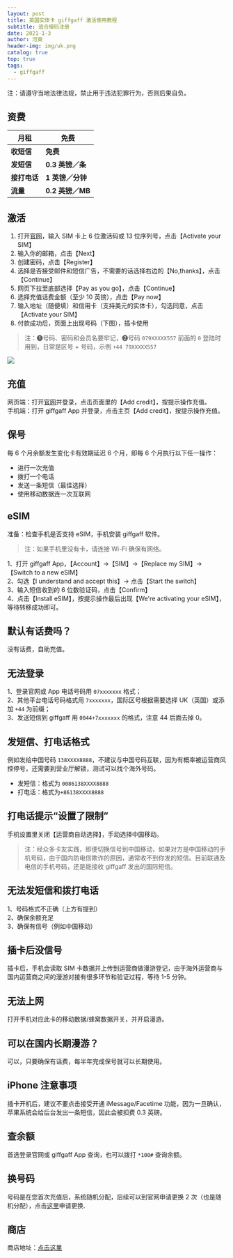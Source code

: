 ```yaml
---
layout: post
title: 英国实体卡 giffgaff 激活使用教程
subtitle: 适合接码注册
date: 2021-1-3
author: 河東
header-img: img/uk.png
catalog: true
top: true
tags:
  - giffgaff
---
```


注：请遵守当地法律法规，禁止用于违法犯罪行为，否则后果自负。

## 资费

| 月租  |  免费 |
|  ----  | ----  |
|  **收短信**  | **免费** |
|  **发短信**       |   **0.3 英镑／条**   |
|  **接打电话**       |   **1 英镑／分钟**   |
|     **流量**    | **0.2 英镑／MB**    |


## 激活
1. 打开[官网](https://www.giffgaff.com/activate)，输入 SIM 卡上 6 位激活码或 13 位序列号，点击【Activate your SIM】
2. 输入你的邮箱，点击【Next】
3. 创建密码，点击【Register】
4. 选择是否接受邮件和短信广告，不需要的话选择右边的【No,thanks】，点击 【Continue】
5. 网页下拉至底部选择【Pay as you go】，点击【Continue】
6. 选择充值话费金额（至少 10 英镑），点击【Pay now】
7. 输入地址（随便填）和信用卡（支持美元的实体卡），勾选同意，点击【Activate your SIM】
8. 付款成功后，页面上出现号码（下图），插卡使用

>注：➊号码、密码和会员名要牢记，➋号码 `079XXXXX557` 前面的 `0` 登陆时用到，日常是区号 + 号码，示例 `+44 79XXXXX557`

![](https://i.imgur.com/Q9cZKmj.png)

## 充值

网页端：打开[官网](https://www.giffgaff.com)并登录，点击页面里的【Add credit】，按提示操作充值。\
手机端：打开 giffgaff App 并登录，点击主页【Add credit】，按提示操作充值。

## 保号
每 6 个月余额发生变化卡有效期延迟 6 个月，即每 6 个月执行以下任一操作：

- 进行一次充值
- 拨打一个电话
- 发送一条短信（最佳选择）
- 使用移动数据连一次互联网

## eSIM

准备：检查手机是否支持 eSIM，手机安装 giffgaff 软件。

>注：如果手机里没有卡，请连接 Wi-Fi 确保有网络。

1、打开 giffgaff App，【Account】→【SIM】→【Replace my SIM】→【Switch to a new eSIM】\
2、勾选【I understand and accept this】→ 点击【Start the switch】\
3、输入短信收到的 6 位数验证码，点击【Confirm】\
4、点击【Install eSIM】，按提示操作最后出现【We're activating your eSIM】，等待转移成功即可。

## 默认有话费吗？
没有话费，自助充值。

## 无法登录
1、登录官网或 App 电话号码用 `07xxxxxxx` 格式；\
2、其他平台电话号码格式用 `7xxxxxxx`，国际区号根据需要选择 UK（英国）或添加 `+44` 为前缀；\
3、发送短信到 giffgaff 用 `0044+7xxxxxxx` 的格式，注意 44 后面去掉 0。

## 发短信、打电话格式

例如发给中国号码 `138XXXX8888`，不建议与中国号码互联，因为有概率被运营商风控停号，还需要到营业厅解锁，测试可以找个海外号码。

- 发短信：格式为 `0086138XXXX8888`
- 打电话：格式为`+86138XXXX8888`

## 打电话提示“设置了限制”
手机设置里关闭【运营商自动选择】，手动选择中国移动。

>注：经众多卡友实践，即便切换信号到中国移动，如果对方是中国移动的手机号码，由于国内防电信欺诈的原因，通常收不到你发的短信。目前联通及电信的手机号码，还是能接收 giffgaff 发出的国际短信。

## 无法发短信和拨打电话
1、号码格式不正确（上方有提到）\
2、确保余额充足\
3、确保有信号（例如中国移动）

## 插卡后没信号
插卡后，手机会读取 SIM 卡数据并上传到运营商做漫游登记，由于海外运营商与国内运营商之间的漫游对接有很多环节和验证过程，等待 1-5 分钟。

## 无法上网
打开手机对应此卡的移动数据/蜂窝数据开关，并开启漫游。

## 可以在国内长期漫游？
可以，只要确保有话费，每半年完成保号就可以长期使用。

## iPhone 注意事项
插卡开机后，建议不要点击接受开通 iMessage/Facetime 功能，因为一旦确认，苹果系统会给后台发出一条短信，因此会被扣费 0.3 英磅。

## 查余额
首选登录官网或 giffgaff App 查询，也可以拨打 `*100#` 查询余额。

## 换号码
号码是在您首次充值后，系统随机分配，后续可以到官网申请更换 2 次（也是随机分配），点击[这里](https://www.giffgaff.com/auth/login?redirect=%2Fprofile%2Fdetails%2Fgetnumber)申请更换.

## 商店

商店地址：[点击这里](https://ssnhd.github.io/2023/03/19/store/)